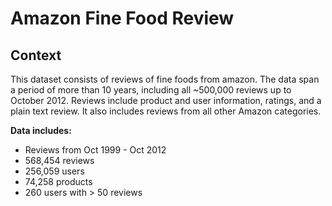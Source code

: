 # Amazon Fine Food Review

## Context

This dataset consists of reviews of fine foods from amazon. The data span a period of more than 10 years, including all ~500,000 reviews up to October 2012. Reviews include product and user information, ratings, and a plain text review. It also includes reviews from all other Amazon categories.

**Data includes:**
* Reviews from Oct 1999 - Oct 2012
* 568,454 reviews
* 256,059 users
* 74,258 products
* 260 users with > 50 reviews
